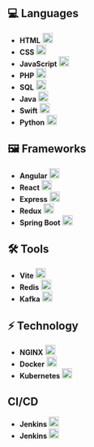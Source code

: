 ## 💻 Languages
- **HTML** <img src="https://skillicons.dev/icons?i=html" alt="HTML" width="20" height="20"/>
- **CSS** <img src="https://skillicons.dev/icons?i=css" alt="CSS" width="20" height="20"/>
- **JavaScript** <img src="https://skillicons.dev/icons?i=javascript" alt="JavaScript" width="20" height="20"/>
- **PHP** <img src="https://skillicons.dev/icons?i=php" alt="PHP" width="20" height="20"/>
- **SQL** <img src="https://skillicons.dev/icons?i=mysql" alt="SQL" width="20" height="20"/>
- **Java** <img src="https://skillicons.dev/icons?i=java" alt="Java" width="20" height="20"/>
- **Swift** <img src="https://skillicons.dev/icons?i=swift" alt="Swift" width="20" height="20"/>
- **Python** <img src="https://skillicons.dev/icons?i=python" alt="SQL" width="20" height="20"/>

## 🖼️ Frameworks
- **Angular** <img src="https://skillicons.dev/icons?i=angular" alt="Angular" width="20" height="20"/>
- **React** <img src="https://skillicons.dev/icons?i=react" alt="React" width="20" height="20"/>
- **Express** <img src="https://skillicons.dev/icons?i=express" alt="Express" width="20" height="20"/>
- **Redux** <img src="https://skillicons.dev/icons?i=redux" alt="Redux" width="20" height="20"/>
- **Spring Boot** <img src="https://skillicons.dev/icons?i=spring" alt="Spring" width="20" height="20"/>

## 🛠️ Tools
- **Vite** <img src="https://skillicons.dev/icons?i=vite" alt="Vite" width="20" height="20"/>
- **Redis** <img src="https://skillicons.dev/icons?i=redis" alt="Redis" width="20" height="20"/>
- **Kafka** <img src="https://skillicons.dev/icons?i=vite" alt="Kafka" width="20" height="20"/>

## ⚡️ Technology
- **NGINX** <img src="https://skillicons.dev/icons?i=nginx" alt="NGINX" width="20" height="20"/>
- **Docker** <img src="https://skillicons.dev/icons?i=docker" alt="Docker" width="20" height="20"/>
- **Kubernetes** <img src="https://skillicons.dev/icons?i=kubernetes" alt="Kubernetes" width="20" height="20"/>

## CI/CD
- **Jenkins** <img src="https://skillicons.dev/icons?i=jenkins" alt="Jenkins" width="20" height="20"/>
- **Jenkins** <img src="https://skillicons.dev/icons?i=jenkins" alt="Jenkins" width="20" height="20"/>
